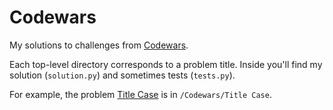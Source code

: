 # Codewars

My solutions to challenges from [Codewars](http://www.codewars.com/).

Each top-level directory corresponds to a problem title.  Inside you'll find my solution (`solution.py`) and sometimes tests (`tests.py`).

For example, the problem [Title Case](http://www.codewars.com/kata/5202ef17a402dd033c000009) is in `/Codewars/Title Case`.
